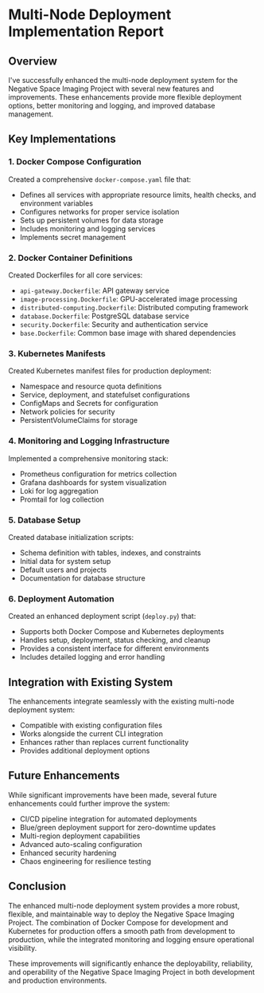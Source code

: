# Multi-Node Deployment Implementation Report

## Overview

I've successfully enhanced the multi-node deployment system for the Negative Space Imaging Project with several new features and improvements. These enhancements provide more flexible deployment options, better monitoring and logging, and improved database management.

## Key Implementations

### 1. Docker Compose Configuration

Created a comprehensive `docker-compose.yaml` file that:
- Defines all services with appropriate resource limits, health checks, and environment variables
- Configures networks for proper service isolation
- Sets up persistent volumes for data storage
- Includes monitoring and logging services
- Implements secret management

### 2. Docker Container Definitions

Created Dockerfiles for all core services:
- `api-gateway.Dockerfile`: API gateway service
- `image-processing.Dockerfile`: GPU-accelerated image processing
- `distributed-computing.Dockerfile`: Distributed computing framework
- `database.Dockerfile`: PostgreSQL database service
- `security.Dockerfile`: Security and authentication service
- `base.Dockerfile`: Common base image with shared dependencies

### 3. Kubernetes Manifests

Created Kubernetes manifest files for production deployment:
- Namespace and resource quota definitions
- Service, deployment, and statefulset configurations
- ConfigMaps and Secrets for configuration
- Network policies for security
- PersistentVolumeClaims for storage

### 4. Monitoring and Logging Infrastructure

Implemented a comprehensive monitoring stack:
- Prometheus configuration for metrics collection
- Grafana dashboards for system visualization
- Loki for log aggregation
- Promtail for log collection

### 5. Database Setup

Created database initialization scripts:
- Schema definition with tables, indexes, and constraints
- Initial data for system setup
- Default users and projects
- Documentation for database structure

### 6. Deployment Automation

Created an enhanced deployment script (`deploy.py`) that:
- Supports both Docker Compose and Kubernetes deployments
- Handles setup, deployment, status checking, and cleanup
- Provides a consistent interface for different environments
- Includes detailed logging and error handling

## Integration with Existing System

The enhancements integrate seamlessly with the existing multi-node deployment system:
- Compatible with existing configuration files
- Works alongside the current CLI integration
- Enhances rather than replaces current functionality
- Provides additional deployment options

## Future Enhancements

While significant improvements have been made, several future enhancements could further improve the system:
- CI/CD pipeline integration for automated deployments
- Blue/green deployment support for zero-downtime updates
- Multi-region deployment capabilities
- Advanced auto-scaling configuration
- Enhanced security hardening
- Chaos engineering for resilience testing

## Conclusion

The enhanced multi-node deployment system provides a more robust, flexible, and maintainable way to deploy the Negative Space Imaging Project. The combination of Docker Compose for development and Kubernetes for production offers a smooth path from development to production, while the integrated monitoring and logging ensure operational visibility.

These improvements will significantly enhance the deployability, reliability, and operability of the Negative Space Imaging Project in both development and production environments.
